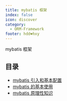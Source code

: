 ```yaml
---
title: mybatis 框架
index: false
icon: discover
category:
  - ORM-Framework
footer: hdd❤hxy
---
```


mybatis 框架

<!-- more -->

## 目录

- [mybatis 引入和基本配置](1.md)
- [mybatis 的基本使用](2.md)
- [mybatis 原理性知识](3.md)